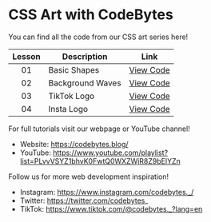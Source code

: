 # CSS Art with CodeBytes
You can find all the code from our CSS art series here!

| Lesson | Description | Link
| :---: | ----- | --- |
| 01 | Basic Shapes | [View Code](https://github.com/CodeBytes94/css-shapes/tree/main/basic-shapes)
| 02 | Background Waves | [View Code](https://github.com/CodeBytes94/css-shapes/blob/main/background-waves/background-waves.html)
| 03 | TikTok Logo | [View Code](https://github.com/CodeBytes94/css-art/tree/main/tiktok-logo)
| 04 | Insta Logo | [View Code](https://github.com/CodeBytes94/css-art/tree/main/insta-logo)

For full tutorials visit our webpage or YouTube channel!
- Website: https://codebytes.blog/
- YouTube: https://www.youtube.com/playlist?list=PLvvVSYZ1bhvK0FwtQ0WXZWjR8Z9bElYZn

Follow us for more web development inspiration!
- Instagram: https://www.instagram.com/codebytes._/
- Twitter: https://twitter.com/codebytes_
- TikTok: https://www.tiktok.com/@codebytes._?lang=en
